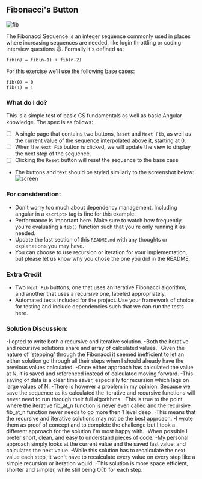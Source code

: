 ## Fibonacci's Button
![fib](https://upload.wikimedia.org/wikipedia/commons/thumb/9/93/Fibonacci_spiral_34.svg/220px-Fibonacci_spiral_34.svg.png)

The Fibonacci Sequence is an integer sequence commonly used in places where increasing sequences are needed, like login throttling or coding interview questions :smile:. Formally it's defined as:

```
fib(n) = fib(n-1) + fib(n-2)
```

For this exercise we'll use the following base cases:
```
fib(0) = 0
fib(1) = 1
```


### What do I do?

This is a simple test of basic CS fundamentals as well as basic Angular knowledge. The spec is as follows:

- [ ] A single page that contains two buttons, `Reset` and `Next Fib`, as well as the current value of the sequence interpolated above it, starting at 0.
- [ ] When the `Next Fib` button is clicked, we will update the view to display the next step of the sequence.
- [ ] Clicking the `Reset` button will reset the sequence to the base case
- The buttons and text should be styled similarly to the screenshot below:
![screen](screenshot.png)

### For consideration:

- Don't worry too much about dependency management. Including angular in a `<script>` tag is fine for this example.
- Performance is important here. Make sure to watch how frequently you're evaluating a `fib()` function such that you're only running it as needed.
- Update the last section of this `README.md` with any thoughts or explanations you may have.
- You can choose to use recursion or iteration for your implementation, but please let us know why you chose the one you did in the README.

### Extra Credit

- Two `Next Fib` buttons, one that uses an iterative Fibonacci algorithm, and another that uses a recursive one, labeled appropriately.
- Automated tests included for the project. Use your framework of choice for testing and include dependencies such that we can run the tests here.


### Solution Discussion:
-I opted to write both a recursive and iterative solution. 
-Both the iterative and recursive solutions share and array of calculated values.
-Given the nature of 'stepping' through the Fibonacci it seemed inefficient to let an either solution go through all their steps when I should already have the previous values calculated.
-Once either approach has calculated the value at N, it is saved and referenced instead of calculated moving forward.
-This saving of data is a clear time saver, especially for recursion which lags on large values of N.
-There is however a problem in my opinion. Because we save the sequence as its calculated the iterative and recursive functions will never need to run through their full algorithms. 
-This is true to the point where the iterative fib_at_n function is never even called and the recursive fib_at_n function never needs to go more then 1 level deep.
-This means that the recursive and iterative solutions may not be the best approach. 
-I wrote them as proof of concept and to complete the challenge but I took a different approach for the solution I'm most happy with.
-When possible I prefer short, clean, and easy to understand pieces of code.
-My personal approach simply looks at the current value and the saved last value, and calculates the next value.
-While this solution has to recalculate the next value each step, it won't have to recalculate every value on every step like a simple recursion or iteration would.
-This solution is more space efficient, shorter and simpler, while still being O(1) for each step.